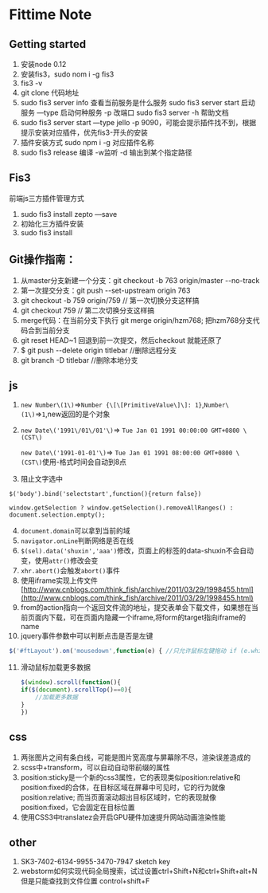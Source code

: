 # Fittime Note

## Getting started

1. 安装node 0.12
2. 安装fis3，sudo nom i -g fis3
3. fis3 -v 
4. git clone 代码地址
5. sudo fis3 server info 查看当前服务是什么服务
     sudo fis3 server start 启动服务 —type 启动何种服务 -p 改端口
     sudo fis3 server -h 帮助文档
6. sudo fis3 server start —type jello -p 9090，可能会提示插件找不到，根据提示安装对应插件，优先fis3-开头的安装
7. 插件安装方式 sudo npm i -g 对应插件名称
8. sudo fis3 release 编译 -w监听 -d 输出到某个指定路径

## Fis3

前端js三方插件管理方式

1. sudo fis3 install zepto —save
2. 初始化三方插件安装
3. sudo fis3 install

## Git操作指南：

1. 从master分支新建一个分支：git checkout -b 763 origin/master --no-track
2. 第一次提交分支：git push --set-upstream origin 763
3. git checkout -b 759 origin/759   // 第一次切换分支这样搞
4. git checkout 759  // 第二次切换分支这样搞
5. merge代码：在当前分支下执行 git merge origin/hzm768;  把hzm768分支代码合到当前分支
6. git reset HEAD~1  回退到前一次提交，然后checkout 就能还原了
7. $ git push --delete origin titlebar   //删除远程分支
8. git branch -D titlebar //删除本地分支

## js

1. `new Number\(1\)`=>`Number {\[\[PrimitiveValue\]\]: 1}`,`Number\(1\)`=>`1`,new返回的是个对象

2. `new Date\('1991\/01\/01'\)`=> `Tue Jan 01 1991 00:00:00 GMT+0800 \(CST\)` 

   `new Date\('1991-01-01'\)`=> `Tue Jan 01 1991 08:00:00 GMT+0800 \(CST\)`使用-格式时间会自动到8点

3. 阻止文字选中

  `$('body').bind('selectstart',function(){return false})`

  `window.getSelection ? window.getSelection().removeAllRanges() : document.selection.empty();`

4. `document.domain`可以拿到当前的域
5. `navigator.onLine`判断网络是否在线
6. `$(sel).data('shuxin','aaa')`修改，页面上的标签的data-shuxin不会自动变，使用`attr()`修改会变
7. `xhr.abort()`会触发`abort()`事件
8. 使用iframe实现上传文件[http://www.cnblogs.com/think_fish/archive/2011/03/29/1998455.html](http://www.cnblogs.com/think_fish/archive/2011/03/29/1998455.html)
9. from的action指向一个返回文件流的地址，提交表单会下载文件，如果想在当前页面内下载，可在页面内隐藏一个iframe,将form的target指向iframe的name
10. jquery事件参数中可以判断点击是否是左键

```javascript
$('#ftLayout').on('mousedown',function(e) { //只允许鼠标左键拖动 if (e.which != 1) { return; }})
```

11. 滑动鼠标加载更多数据

    ```javascript
    $(window).scroll(function(){
    if($(document).scrollTop()==0){
        //加载更多数据
    }
    })
    ```

## css

1. 两张图片之间有条白线，可能是图片宽高度与屏幕除不尽，渲染误差造成的
2. scss中+transform，可以自动自动带前缀的属性
3. position:sticky是一个新的css3属性，它的表现类似position:relative和position:fixed的合体，在目标区域在屏幕中可见时，它的行为就像position:relative; 而当页面滚动超出目标区域时，它的表现就像position:fixed，它会固定在目标位置
4. 使用CSS3中translatez会开启GPU硬件加速提升网站动画渲染性能

## other

1. SK3-7402-6134-9955-3470-7947 sketch key
2. webstorm如何实现代码全局搜索，试过设置ctrl+Shift+N和ctrl+Shift+alt+N但是只能查找到文件位置
   control+shift+F

